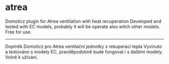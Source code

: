 # atrea
Domoticz plugin for Atrea ventilation with heat recuperation
Developed and tested with EC models, probably it will be operate also witch other models.
Free for use.

---

Doplněk Domoticz pro Atrea ventilační jednotky s rekuperací tepla
Vyvinuto a testováno s modely EC, pravděpodobně bude fungovat i s dalšími modely.
Volně k užívání.